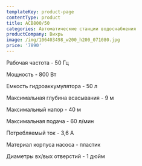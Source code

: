 ```yaml
---
templateKey: product-page
contentType: product
title: АСВ800/50
categories: Автоматические станции водоснабжения
productCompany: Вихрь
image: /img/106403498_w200_h200_071080.jpg
price: '7890'
---
```

Рабочая частота - 50 Гц

Мощность - 800 Вт

Емкость гидроаккумулятора - 50 л

Максимальная глубина всасывания - 9 м

Максимальный напор - 40 м

Максимальная подача - 60 л/мин

Потребляемый ток - 3,6 А

Материал корпуса насоса - пластик

Диаметры вх/вых отверстий - 1 дюйм
